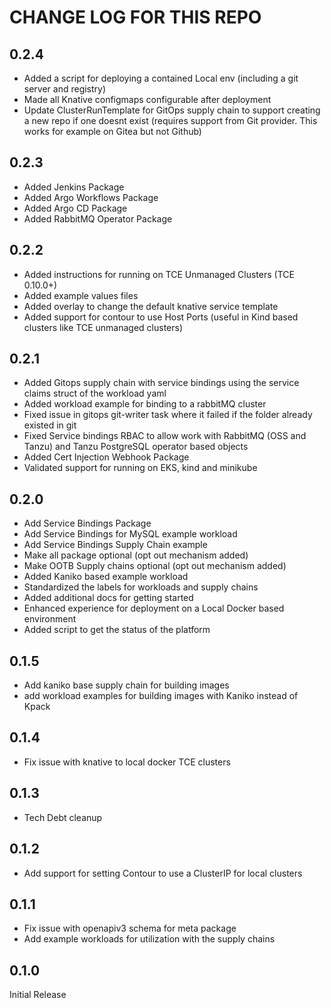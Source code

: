 # CHANGE LOG FOR THIS REPO
## 0.2.4
* Added a script for deploying a contained Local env (including a git server and registry)
* Made all Knative configmaps configurable after deployment
* Update ClusterRunTemplate for GitOps supply chain to support creating a new repo if one doesnt exist (requires support from Git provider. This works for example on Gitea but not Github)
  
## 0.2.3
* Added Jenkins Package  
* Added Argo Workflows Package  
* Added Argo CD Package  
* Added RabbitMQ Operator Package  
  
## 0.2.2
* Added instructions for running on TCE Unmanaged Clusters (TCE 0.10.0+)  
* Added example values files  
* Added overlay to change the default knative service template  
* Added support for contour to use Host Ports (useful in Kind based clusters like TCE unmanaged clusters)  
  
## 0.2.1
* Added Gitops supply chain with service bindings using the service claims struct of the workload yaml  
* Added workload example for binding to a rabbitMQ cluster  
* Fixed issue in gitops git-writer task where it failed if the folder already existed in git  
* Fixed Service bindings RBAC to allow work with RabbitMQ (OSS and Tanzu) and Tanzu PostgreSQL operator based objects  
* Added Cert Injection Webhook Package  
* Validated support for running on EKS, kind and minikube  
  
## 0.2.0
* Add Service Bindings Package  
* Add Service Bindings for MySQL example workload  
* Add Service Bindings Supply Chain example  
* Make all package optional (opt out mechanism added)  
* Make OOTB Supply chains optional (opt out mechanism added)  
* Added Kaniko based example workload  
* Standardized the labels for workloads and supply chains  
* Added additional docs for getting started  
* Enhanced experience for deployment on a Local Docker based environment  
* Added script to get the status of the platform  
  
## 0.1.5
* Add kaniko base supply chain for building images  
* add workload examples for building images with Kaniko instead of Kpack  
  
## 0.1.4
* Fix issue with knative to local docker TCE clusters  
  
## 0.1.3
* Tech Debt cleanup  
  
## 0.1.2
* Add support for setting Contour to use a ClusterIP for local clusters  
  
## 0.1.1
* Fix issue with openapiv3 schema for meta package  
* Add example workloads for utilization with the supply chains  
  
## 0.1.0
Initial Release  
